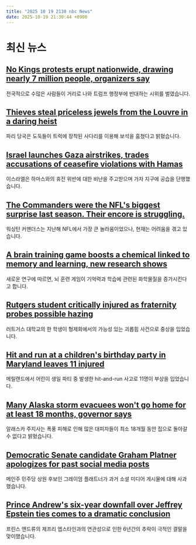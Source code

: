 ```yaml
---
title: "2025 10 19 2130 nbc News"
date: 2025-10-19 21:30:44 +0900
---
```


# 최신 뉴스

## [No Kings protests erupt nationwide, drawing nearly 7 million people, organizers say](https://www.nbcnews.com/news/us-news/no-kings-protest-photos-cities-demonstrations-rcna238041)  
전국적으로 수많은 사람들이 거리로 나와 트럼프 행정부에 반대하는 시위를 벌였습니다.  

## [Thieves steal priceless jewels from the Louvre in a daring heist](https://www.nbcnews.com/world/europe/louvre-heist-thieves-steal-priceless-jewels-paris-museum-closed-rcna238425)  
파리 당국은 도둑들이 트럭에 장착된 사다리를 이용해 보석을 훔쳤다고 밝혔습니다.  

## [Israel launches Gaza airstrikes, trades accusations of ceasefire violations with Hamas](https://www.nbcnews.com/world/middle-east/israel-strikes-gaza-hamas-breaching-ceasefire-rcna238423)  
이스라엘은 하마스와의 휴전 위반에 대한 비난을 주고받으며 가자 지구에 공습을 단행했습니다.  

## [The Commanders were the NFL's biggest surprise last season. Their encore is struggling.](https://www.nbcnews.com/sports/nfl/nfl-week-7-commanders-jayden-daniels-rcna237828)  
워싱턴 커맨더스는 지난해 NFL에서 가장 큰 놀라움이었으나, 현재는 어려움을 겪고 있습니다.  

## [A brain training game boosts a chemical linked to memory and learning, new research shows](https://www.nbcnews.com/health/aging/brain-game-boosts-chemical-memory-dementia-research-rcna237832)  
새로운 연구에 따르면, 뇌 훈련 게임이 기억력과 학습에 관련된 화학물질을 증가시킨다고 합니다.  

## [Rutgers student critically injured as fraternity probes possible hazing](https://www.nbcnews.com/news/us-news/rutgers-student-critically-injured-fraternity-probes-possible-hazing-rcna238393)  
러트거스 대학교의 한 학생이 형제회에서의 가능성 있는 괴롭힘 사건으로 중상을 입었습니다.  

## [Hit and run at a children's birthday party in Maryland leaves 11 injured](https://www.nbcnews.com/news/us-news/hit-run-childrens-birthday-party-maryland-leaves-11-injured-rcna238421)  
메릴랜드에서 어린이 생일 파티 중 발생한 hit-and-run 사고로 11명이 부상을 입었습니다.  

## [Many Alaska storm evacuees won't go home for at least 18 months, governor says](https://www.nbcnews.com/weather/storms/alaska-storm-damage-bad-many-evacuees-wont-go-home-least-18-months-gov-rcna238394)  
알래스카 주지사는 폭풍 피해로 인해 많은 대피자들이 최소 18개월 동안 집으로 돌아갈 수 없다고 밝혔습니다.  

## [Democratic Senate candidate Graham Platner apologizes for past social media posts](https://www.nbcnews.com/politics/elections/maine-democratic-senate-candidate-graham-platner-apologizes-reddit-rcna238327)  
메인주 민주당 상원 후보인 그레이엄 플래트너가 과거 소셜 미디어 게시물에 대해 사과했습니다.  

## [Prince Andrew's six-year downfall over Jeffrey Epstein ties comes to a dramatic conclusion](https://www.nbcnews.com/world/united-kingdom/prince-andrew-six-year-downfall-jeffrey-epstein-ties-rcna238322)  
프린스 앤드류의 제프리 엡스타인과의 연관성으로 인한 6년간의 추락이 극적인 결말을 맞이했습니다.